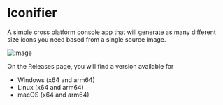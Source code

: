 # Iconifier

A simple cross platform console app that will generate as many different size icons you need based from a single source image.

![image](https://github.com/user-attachments/assets/4090e9f3-51d9-402e-b70b-c161023aebe9)

On the Releases page, you will find a version available for 

- Windows (x64 and arm64)
- Linux (x64 and arm64)
- macOS (x64 and arm64)
